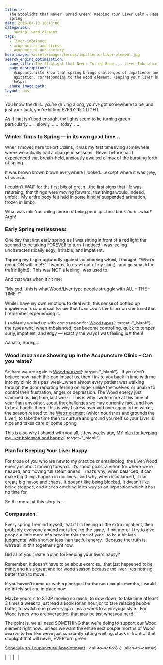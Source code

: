 ```yaml
---
title: >-
  The Stoplight that Never Turned Green: Keeping Your Liver Calm & Happy in
  Spring
date: 2016-04-13 10:48:00
categories:
  - spring--wood-element
tags:
  - liver-imbalance
  - acupuncture-and-stress
  - acupuncture-and-anxiety
hero_image: /assets/images/heroes/impatience-liver-element.jpg
search_engine_optimization:
  page_title: The Stoplight that Never Turned Green... Liver Imbalance as Spring Hits
  page_description: >-
    Acupuncturists know that spring brings challenges of impatience and
    agitation, corresponding to the Wood element. Keeping your liver balanced
    helps!
  share_image_path:
layout: post
---
```


You know the drill…you’re driving along, you’ve got somewhere to be, and just your luck, you’re hitting EVERY RED LIGHT.

As if that isn’t bad enough, the lights seem to be turning green particularly……&nbsp; slowly&nbsp; …..&nbsp; today&nbsp; …..

### Winter Turns to Spring — in its own good time…

When I moved here to Fort Collins, it was my first time living somewhere where we actually had a change in seasons.&nbsp; Never before had I experienced that breath-held, anxiously awaited climax of the bursting forth of spring.

It was brown brown brown everywhere I looked….except where it was grey, of course.

I couldn’t WAIT for the first bits of green…the first signs that life was returning, that things were moving forward, that things would, indeed, unfold.&nbsp; My entire body felt held in some kind of suspended animation, frozen in limbo.

What was this frustrating sense of being pent up…held back from…what?&nbsp; Argh!

### Early Spring restlessness

One day that first early spring, as I was sitting in front of a red light that seemed to be taking FOREVER to turn, I noticed I was feeling uncharacteristically edgy, irritable, and impatient.&nbsp;

Tapping my finger agitatedly against the steering wheel, I thought, “What’s going ON with me!?”&nbsp; I wanted to crawl out of my skin (…and go smash the traffic light!).&nbsp; This was NOT a feeling I was used to.

And that was when it hit me:&nbsp;

“My god…this is what [Wood/Liver](/2018/03/15/ready-set-wood-season-tips-for-staying-balanced-in-spring/2011/03/21/its-wood-season-tips-for-keeping-your-liver-happy-this-spring/) type people struggle with ALL – THE – TIME!!!”

While I have my own emotions to deal with, this sense of bottled up impatience is so unusual for me that I can count the times on one hand that I remember experiencing it.

I suddenly welled up with compassion for [Wood types](/2018/03/10/wood-element-spring-acupuncture-theory-video-tips-to-keep-your-wood-element-balanced-as-we-head-into-spring/){: target="_blank"}…the types who, when imbalanced, can become controlling, quick to temper, surly, impatient, and edgy — exactly the ways I was feeling just then!

Aaaahh, Spring…

### Wood Imbalance Showing up in the Acupuncture Clinic – Can you relate?

So here we are again in [Wood season](/2018/03/15/ready-set-wood-season-tips-for-staying-balanced-in-spring/){: target="_blank"}.&nbsp; If you don’t believe how much this can impact us, then I invite you back in time with me into my clinic this past week…when almost every patient was walking through the door reporting feeling on edge, unlike themselves, or unable to control their frustration, anger, or depression. The Wood energy just slammed us, big time, last week.&nbsp; This is why I write more at this time of year than any other, about the challenges we may currently face, and how to best handle them. This is why I stress over and over again in the winter, the season related to the [Water element](/2017/12/31/water-element-its-depths-will-keep-you-balanced-in-winter/) (which nourishes and grounds the Liver), to take the time then to nurture and ground yourself so your Liver is nice and taken care of come Spring.

This is also why I shared with you all, a few weeks ago, [MY plan for keeping my liver balanced and happy](/2011/04/02/why-am-i-dressed-like-that-in-the-clinic-or-keeping-my-wood-element-happy/){: target="_blank"}

### Plan for Keeping Your Liver Happy

For those of you who are new to my practice or emails/blog, the Liver/Wood energy is about moving forward.&nbsp; It’s about goals, a vision for where we’re headed, and moving full steam ahead.&nbsp; That’s why, when balanced, it can make big things happen in our lives…and why, when imbalanced, it can create big havoc and chaos.&nbsp; It doesn’t like being blocked, it doesn’t like being stopped, and it sees anything in its way as an imposition which it has no time for.

So the moral of this story is…

### Compassion.

Every spring I remind myself, that if I’m feeling a little extra impatient, then probably everyone around me is feeling the same, if not more!&nbsp; I try to give people a little more of a break at this time of year…to be a bit less judgmental with short or less than tactful energy.&nbsp; Because the truth is, we’re all in this together right now.

Did all of you create a plan for keeping your livers happy?

Remember, it doesn’t have to be about exercise…that just happened to be mine, and it’s a great one for Wood season because the liver likes nothing better than to move.

If you haven’t come up with a plan/goal for the next couple months, I would definitely set one in place now.

Maybe yours is to STOP moving so much, to slow down, to take time at least 3 times a week to just read a book for an hour, or to take relaxing bubble baths, to switch one power-yoga class a week to a yin-yoga style.&nbsp; For Wood types who are overactive, that may be just what you need.

The point is, we all need SOMETHING that we’re doing to support our Wood element right now…unless we want the entire next couple months of Wood season to feel like we’re just constantly sitting waiting, stuck in front of that stoplight that will never, EVER turn green.

[Schedule an Acupuncture Appointment](/make-an-appointment/){: .call-to-action}
{: .align-to-center}

| &nbsp; |
| &nbsp; |
